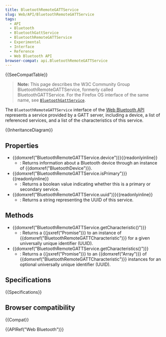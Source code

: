 ```yaml
---
title: BluetoothRemoteGATTService
slug: Web/API/BluetoothRemoteGATTService
tags:
  - API
  - Bluetooth
  - BluetoothGattService
  - BluetoothRemoteGATTService
  - Experimental
  - Interface
  - Reference
  - Web Bluetooth API
browser-compat: api.BluetoothRemoteGATTService
---
```

{{SeeCompatTable}}

> **Note:** This page describes the W3C Community Group BluetoothRemoteGATTService, formerly
> called BluetoothGATTService. For the Firefox OS interface of the same name,
> see [`BluetoothGattService`](/en-US/docs/Archive/B2G_OS/API/BluetoothGattService).

The `BluetoothRemoteGATTService` interface of the [Web Bluetooth API](/en-US/docs/Web/API/Web_Bluetooth_API) represents a
service provided by a GATT server, including a device, a list of referenced services,
and a list of the characteristics of this service.

{{InheritanceDiagram}}

## Properties

- {{domxref("BluetoothRemoteGATTService.device")}}{{readonlyinline}}
  - : Returns information about a Bluetooth device through an instance of
    {{domxref("BluetoothDevice")}}.
- {{domxref("BluetoothRemoteGATTService.isPrimary")}}{{readonlyinline}}
  - : Returns a boolean value indicating whether this is a primary or secondary
    service.
- {{domxref("BluetoothRemoteGATTService.uuid")}}{{readonlyinline}}
  - : Returns a string representing the UUID of this service.

## Methods

- {{domxref("BluetoothRemoteGATTService.getCharacteristic()")}}
  - : Returns a {{jsxref("Promise")}} to an instance of
    {{domxref("BluetoothRemoteGATTCharacteristic")}} for a given universally unique identifier
    (UUID).
- {{domxref("BluetoothRemoteGATTService.getCharacteristics()")}}
  - : Returns a {{jsxref("Promise")}} to an {{domxref("Array")}} of
    {{domxref("BluetoothRemoteGATTCharacteristic")}} instances for an optional universally
    unique identifier (UUID).

## Specifications

{{Specifications}}

## Browser compatibility

{{Compat}}

{{APIRef("Web Bluetooth")}}
